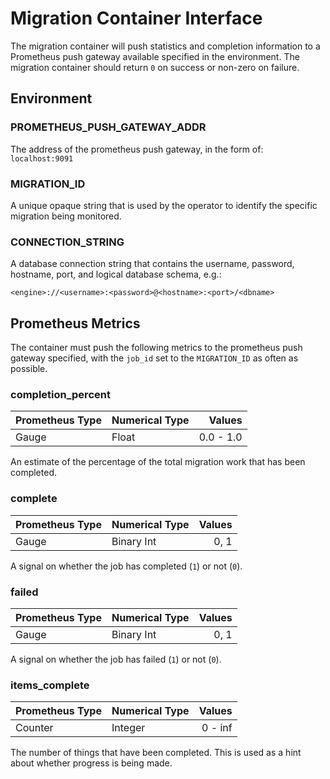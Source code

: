 # Migration Container Interface

The migration container will push statistics and completion information to 
a Prometheus push gateway available specified in the environment. The migration
container should return `0` on success or non-zero on failure.

## Environment

### PROMETHEUS_PUSH_GATEWAY_ADDR

The address of the prometheus push gateway, in the form of:
`localhost:9091`

### MIGRATION_ID

A unique opaque string that is used by the operator to identify the specific
migration being monitored.

### CONNECTION_STRING

A database connection string that contains the username, password, hostname, port,
and logical database schema, e.g.:

`<engine>://<username>:<password>@<hostname>:<port>/<dbname>`

## Prometheus Metrics

The container must push the following metrics to the prometheus push gateway
specified, with the `job_id` set to the `MIGRATION_ID` as often as possible.

### completion_percent

| Prometheus Type | Numerical Type | Values    |
|-----------------|----------------|----------:|
| Gauge           | Float          | 0.0 - 1.0 |

An estimate of the percentage of the total migration work that has been completed.

### complete

| Prometheus Type | Numerical Type | Values |
|-----------------|----------------|-------:|
| Gauge           | Binary Int     | 0, 1   |

A signal on whether the job has completed (`1`) or not (`0`).

### failed

| Prometheus Type | Numerical Type | Values |
|-----------------|----------------|-------:|
| Gauge           | Binary Int     | 0, 1   |

A signal on whether the job has failed (`1`) or not (`0`).

### items_complete

| Prometheus Type | Numerical Type | Values  |
|-----------------|----------------|--------:|
| Counter         | Integer        | 0 - inf |

The number of things that have been completed. This is used as a hint about
whether progress is being made.
